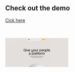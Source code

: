 ## Check out the demo
<a href="https://ziauddin128.github.io/zelt-clone/" target="_blank">Cick here</a>

<br><br>
<img src="zelt_demo.png" width="200px">
